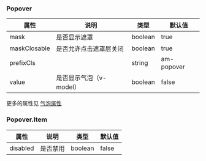 


### Popover

属性 | 说明 | 类型 | 默认值 
------ | ------ | ------ | ---
mask|是否显示遮罩|boolean|true
maskClosable|是否允许点击遮罩层关闭|boolean|true
prefixCls||string|am-popover
value|是否显示气泡（v-model）|boolean|false

更多的属性见 [气泡属性](https://vue.ant.design/components/tooltip/#API)

### Popover.Item

属性 | 说明 | 类型 | 默认值 
------ | ------ | ------ | ---
disabled|是否禁用|boolean|false


